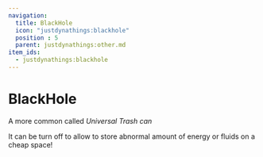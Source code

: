 ```yaml
---
navigation:
  title: BlackHole
  icon: "justdynathings:blackhole"
  position : 5
  parent: justdynathings:other.md
item_ids:
  - justdynathings:blackhole
---
```


# BlackHole

A more common called *Universal Trash can*

It can be turn off to allow to store abnormal amount of energy or fluids on a cheap space!

<BlockImage id="justdynathings:blackhole" scale="4.0"/>

<RecipeFor id="justdynathings:blackhole" />